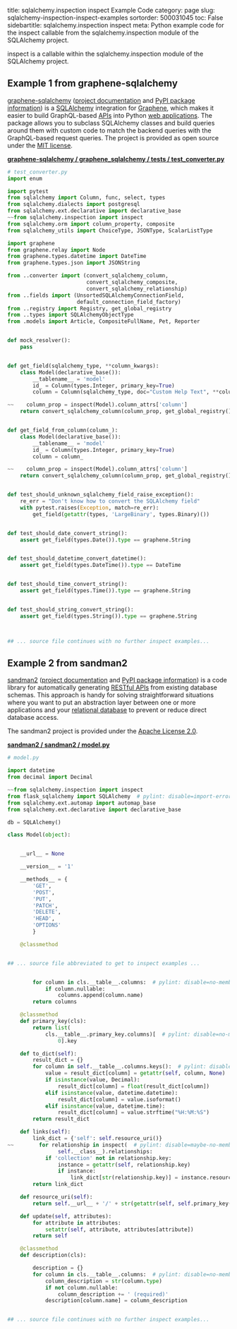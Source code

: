 title: sqlalchemy.inspection inspect Example Code
category: page
slug: sqlalchemy-inspection-inspect-examples
sortorder: 500031045
toc: False
sidebartitle: sqlalchemy.inspection inspect
meta: Python example code for the inspect callable from the sqlalchemy.inspection module of the SQLAlchemy project.


inspect is a callable within the sqlalchemy.inspection module of the SQLAlchemy project.


## Example 1 from graphene-sqlalchemy
[graphene-sqlalchemy](https://github.com/graphql-python/graphene-sqlalchemy)
([project documentation](https://docs.graphene-python.org/projects/sqlalchemy/en/latest/)
and
[PyPI package information](https://pypi.org/project/graphene-sqlalchemy/))
is a [SQLAlchemy](/sqlalchemy.html) integration for
[Graphene](https://graphene-python.org/), which makes it easier to build
GraphQL-based [APIs](/application-programming-interfaces.html) into Python
[web applications](/web-development.html). The package allows you to
subclass SQLAlchemy classes and build queries around them with custom
code to match the backend queries with the GraphQL-based request queries.
The project is provided as open source under the
[MIT license](https://github.com/graphql-python/graphene-sqlalchemy/blob/master/LICENSE.md).

[**graphene-sqlalchemy / graphene_sqlalchemy / tests / test_converter.py**](https://github.com/graphql-python/graphene-sqlalchemy/blob/master/graphene_sqlalchemy/tests/test_converter.py)

```python
# test_converter.py
import enum

import pytest
from sqlalchemy import Column, func, select, types
from sqlalchemy.dialects import postgresql
from sqlalchemy.ext.declarative import declarative_base
~~from sqlalchemy.inspection import inspect
from sqlalchemy.orm import column_property, composite
from sqlalchemy_utils import ChoiceType, JSONType, ScalarListType

import graphene
from graphene.relay import Node
from graphene.types.datetime import DateTime
from graphene.types.json import JSONString

from ..converter import (convert_sqlalchemy_column,
                         convert_sqlalchemy_composite,
                         convert_sqlalchemy_relationship)
from ..fields import (UnsortedSQLAlchemyConnectionField,
                      default_connection_field_factory)
from ..registry import Registry, get_global_registry
from ..types import SQLAlchemyObjectType
from .models import Article, CompositeFullName, Pet, Reporter


def mock_resolver():
    pass


def get_field(sqlalchemy_type, **column_kwargs):
    class Model(declarative_base()):
        __tablename__ = 'model'
        id_ = Column(types.Integer, primary_key=True)
        column = Column(sqlalchemy_type, doc="Custom Help Text", **column_kwargs)

~~    column_prop = inspect(Model).column_attrs['column']
    return convert_sqlalchemy_column(column_prop, get_global_registry(), mock_resolver)


def get_field_from_column(column_):
    class Model(declarative_base()):
        __tablename__ = 'model'
        id_ = Column(types.Integer, primary_key=True)
        column = column_

~~    column_prop = inspect(Model).column_attrs['column']
    return convert_sqlalchemy_column(column_prop, get_global_registry(), mock_resolver)


def test_should_unknown_sqlalchemy_field_raise_exception():
    re_err = "Don't know how to convert the SQLAlchemy field"
    with pytest.raises(Exception, match=re_err):
        get_field(getattr(types, 'LargeBinary', types.Binary)())


def test_should_date_convert_string():
    assert get_field(types.Date()).type == graphene.String


def test_should_datetime_convert_datetime():
    assert get_field(types.DateTime()).type == DateTime


def test_should_time_convert_string():
    assert get_field(types.Time()).type == graphene.String


def test_should_string_convert_string():
    assert get_field(types.String()).type == graphene.String



## ... source file continues with no further inspect examples...

```


## Example 2 from sandman2
[sandman2](https://github.com/jeffknupp/sandman2)
([project documentation](https://sandman2.readthedocs.io/en/latest/)
and
[PyPI package information](https://pypi.org/project/sandman2/))
is a code library for automatically generating
[RESTful APIs](/application-programming-interfaces.html) from
existing database schemas. This approach is handy for solving
straightforward situations where you want to put an abstraction
layer between one or more applications and your
[relational database](/databases.html) to prevent or reduce
direct database access.

The sandman2 project is provided under the
[Apache License 2.0](https://github.com/jeffknupp/sandman2/blob/master/LICENSE).

[**sandman2 / sandman2 / model.py**](https://github.com/jeffknupp/sandman2/blob/master/sandman2/./model.py)

```python
# model.py

import datetime
from decimal import Decimal

~~from sqlalchemy.inspection import inspect
from flask_sqlalchemy import SQLAlchemy  # pylint: disable=import-error,no-name-in-module
from sqlalchemy.ext.automap import automap_base
from sqlalchemy.ext.declarative import declarative_base

db = SQLAlchemy()

class Model(object):


    __url__ = None

    __version__ = '1'

    __methods__ = {
        'GET',
        'POST',
        'PUT',
        'PATCH',
        'DELETE',
        'HEAD',
        'OPTIONS'
        }

    @classmethod


## ... source file abbreviated to get to inspect examples ...


        for column in cls.__table__.columns:  # pylint: disable=no-member
            if column.nullable:
                columns.append(column.name)
        return columns

    @classmethod
    def primary_key(cls):
        return list(
            cls.__table__.primary_key.columns)[  # pylint: disable=no-member
                0].key

    def to_dict(self):
        result_dict = {}
        for column in self.__table__.columns.keys():  # pylint: disable=no-member
            value = result_dict[column] = getattr(self, column, None)
            if isinstance(value, Decimal):
                result_dict[column] = float(result_dict[column])
            elif isinstance(value, datetime.datetime):
                result_dict[column] = value.isoformat()
            elif isinstance(value, datetime.time):
                result_dict[column] = value.strftime("%H:%M:%S")
        return result_dict

    def links(self):
        link_dict = {'self': self.resource_uri()}
~~        for relationship in inspect(  # pylint: disable=maybe-no-member
                self.__class__).relationships:
            if 'collection' not in relationship.key:
                instance = getattr(self, relationship.key)
                if instance:
                    link_dict[str(relationship.key)] = instance.resource_uri()
        return link_dict

    def resource_uri(self):
        return self.__url__ + '/' + str(getattr(self, self.primary_key()))

    def update(self, attributes):
        for attribute in attributes:
            setattr(self, attribute, attributes[attribute])
        return self

    @classmethod
    def description(cls):

        description = {}
        for column in cls.__table__.columns:  # pylint: disable=no-member
            column_description = str(column.type)
            if not column.nullable:
                column_description += ' (required)'
            description[column.name] = column_description


## ... source file continues with no further inspect examples...

```

